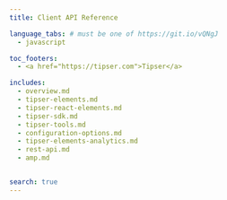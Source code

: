 ```yaml
---
title: Client API Reference

language_tabs: # must be one of https://git.io/vQNgJ
  - javascript

toc_footers:
  - <a href="https://tipser.com">Tipser</a>

includes:
  - overview.md
  - tipser-elements.md
  - tipser-react-elements.md
  - tipser-sdk.md
  - tipser-tools.md
  - configuration-options.md
  - tipser-elements-analytics.md
  - rest-api.md
  - amp.md


search: true
---
```

